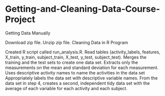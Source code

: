 # Getting-and-Cleaning-Data-Course-Project

Getting Data Manually

Download zip file.
Unzip zip file.
Cleaning Data in R Program

Created R script called run_analysis.R.
Read tables (activity_labels, features, X_train, y_train, subject_train, X_test, y_test, subject_test).
Merges the training and the test sets to create one data set.
Extracts only the measurements on the mean and standard deviation for each measurement.
Uses descriptive activity names to name the activities in the data set
Appropriately labels the data set with descriptive variable names.
From the data set in step 4, creates a second, independent tidy data set with the average of each variable for each activity and each subject.
